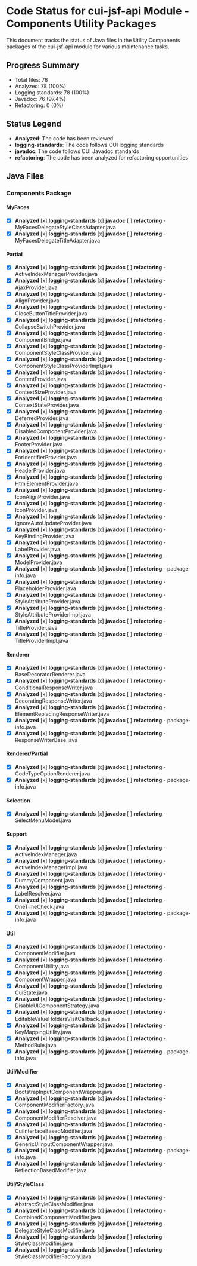 # Code Status for cui-jsf-api Module - Components Utility Packages

This document tracks the status of Java files in the Utility Components packages of the cui-jsf-api module for various maintenance tasks.

## Progress Summary
- Total files: 78
- Analyzed: 78 (100%)
- Logging standards: 78 (100%)
- Javadoc: 76 (97.4%)
- Refactoring: 0 (0%)

## Status Legend
- **Analyzed**: The code has been reviewed
- **logging-standards**: The code follows CUI logging standards
- **javadoc**: The code follows CUI Javadoc standards
- **refactoring**: The code has been analyzed for refactoring opportunities

## Java Files

### Components Package

#### MyFaces
- [x] **Analyzed** [x] **logging-standards** [x] **javadoc** [ ] **refactoring** - MyFacesDelegateStyleClassAdapter.java
- [x] **Analyzed** [x] **logging-standards** [x] **javadoc** [ ] **refactoring** - MyFacesDelegateTitleAdapter.java

#### Partial
- [x] **Analyzed** [x] **logging-standards** [x] **javadoc** [ ] **refactoring** - ActiveIndexManagerProvider.java
- [x] **Analyzed** [x] **logging-standards** [x] **javadoc** [ ] **refactoring** - AjaxProvider.java
- [x] **Analyzed** [x] **logging-standards** [x] **javadoc** [ ] **refactoring** - AlignProvider.java
- [x] **Analyzed** [x] **logging-standards** [x] **javadoc** [ ] **refactoring** - CloseButtonTitleProvider.java
- [x] **Analyzed** [x] **logging-standards** [x] **javadoc** [ ] **refactoring** - CollapseSwitchProvider.java
- [x] **Analyzed** [x] **logging-standards** [x] **javadoc** [ ] **refactoring** - ComponentBridge.java
- [x] **Analyzed** [x] **logging-standards** [x] **javadoc** [ ] **refactoring** - ComponentStyleClassProvider.java
- [x] **Analyzed** [x] **logging-standards** [x] **javadoc** [ ] **refactoring** - ComponentStyleClassProviderImpl.java
- [x] **Analyzed** [x] **logging-standards** [x] **javadoc** [ ] **refactoring** - ContentProvider.java
- [x] **Analyzed** [x] **logging-standards** [x] **javadoc** [ ] **refactoring** - ContextSizeProvider.java
- [x] **Analyzed** [x] **logging-standards** [x] **javadoc** [ ] **refactoring** - ContextStateProvider.java
- [x] **Analyzed** [x] **logging-standards** [x] **javadoc** [ ] **refactoring** - DeferredProvider.java
- [x] **Analyzed** [x] **logging-standards** [x] **javadoc** [ ] **refactoring** - DisabledComponentProvider.java
- [x] **Analyzed** [x] **logging-standards** [x] **javadoc** [ ] **refactoring** - FooterProvider.java
- [x] **Analyzed** [x] **logging-standards** [x] **javadoc** [ ] **refactoring** - ForIdentifierProvider.java
- [x] **Analyzed** [x] **logging-standards** [x] **javadoc** [ ] **refactoring** - HeaderProvider.java
- [x] **Analyzed** [x] **logging-standards** [x] **javadoc** [ ] **refactoring** - HtmlElementProvider.java
- [x] **Analyzed** [x] **logging-standards** [x] **javadoc** [ ] **refactoring** - IconAlignProvider.java
- [x] **Analyzed** [x] **logging-standards** [x] **javadoc** [ ] **refactoring** - IconProvider.java
- [x] **Analyzed** [x] **logging-standards** [x] **javadoc** [ ] **refactoring** - IgnoreAutoUpdateProvider.java
- [x] **Analyzed** [x] **logging-standards** [x] **javadoc** [ ] **refactoring** - KeyBindingProvider.java
- [x] **Analyzed** [x] **logging-standards** [x] **javadoc** [ ] **refactoring** - LabelProvider.java
- [x] **Analyzed** [x] **logging-standards** [x] **javadoc** [ ] **refactoring** - ModelProvider.java
- [x] **Analyzed** [x] **logging-standards** [x] **javadoc** [ ] **refactoring** - package-info.java
- [x] **Analyzed** [x] **logging-standards** [x] **javadoc** [ ] **refactoring** - PlaceholderProvider.java
- [x] **Analyzed** [x] **logging-standards** [x] **javadoc** [ ] **refactoring** - StyleAttributeProvider.java
- [x] **Analyzed** [x] **logging-standards** [x] **javadoc** [ ] **refactoring** - StyleAttributeProviderImpl.java
- [x] **Analyzed** [x] **logging-standards** [x] **javadoc** [ ] **refactoring** - TitleProvider.java
- [x] **Analyzed** [x] **logging-standards** [x] **javadoc** [ ] **refactoring** - TitleProviderImpl.java

#### Renderer
- [x] **Analyzed** [x] **logging-standards** [x] **javadoc** [ ] **refactoring** - BaseDecoratorRenderer.java
- [x] **Analyzed** [x] **logging-standards** [x] **javadoc** [ ] **refactoring** - ConditionalResponseWriter.java
- [x] **Analyzed** [x] **logging-standards** [x] **javadoc** [ ] **refactoring** - DecoratingResponseWriter.java
- [x] **Analyzed** [x] **logging-standards** [x] **javadoc** [ ] **refactoring** - ElementReplacingResponseWriter.java
- [x] **Analyzed** [x] **logging-standards** [x] **javadoc** [ ] **refactoring** - package-info.java
- [x] **Analyzed** [x] **logging-standards** [x] **javadoc** [ ] **refactoring** - ResponseWriterBase.java

#### Renderer/Partial
- [x] **Analyzed** [x] **logging-standards** [x] **javadoc** [ ] **refactoring** - CodeTypeOptionRenderer.java
- [x] **Analyzed** [x] **logging-standards** [x] **javadoc** [ ] **refactoring** - package-info.java

#### Selection
- [x] **Analyzed** [x] **logging-standards** [x] **javadoc** [ ] **refactoring** - SelectMenuModel.java

#### Support
- [x] **Analyzed** [x] **logging-standards** [x] **javadoc** [ ] **refactoring** - ActiveIndexManager.java
- [x] **Analyzed** [x] **logging-standards** [x] **javadoc** [ ] **refactoring** - ActiveIndexManagerImpl.java
- [x] **Analyzed** [x] **logging-standards** [x] **javadoc** [ ] **refactoring** - DummyComponent.java
- [x] **Analyzed** [x] **logging-standards** [x] **javadoc** [ ] **refactoring** - LabelResolver.java
- [x] **Analyzed** [x] **logging-standards** [x] **javadoc** [ ] **refactoring** - OneTimeCheck.java
- [x] **Analyzed** [x] **logging-standards** [x] **javadoc** [ ] **refactoring** - package-info.java

#### Util
- [x] **Analyzed** [x] **logging-standards** [x] **javadoc** [ ] **refactoring** - ComponentModifier.java
- [x] **Analyzed** [x] **logging-standards** [x] **javadoc** [ ] **refactoring** - ComponentUtility.java
- [x] **Analyzed** [x] **logging-standards** [x] **javadoc** [ ] **refactoring** - ComponentWrapper.java
- [x] **Analyzed** [x] **logging-standards** [x] **javadoc** [ ] **refactoring** - CuiState.java
- [x] **Analyzed** [x] **logging-standards** [x] **javadoc** [ ] **refactoring** - DisableUIComponentStrategy.java
- [x] **Analyzed** [x] **logging-standards** [x] **javadoc** [ ] **refactoring** - EditableValueHoldersVisitCallback.java
- [x] **Analyzed** [x] **logging-standards** [x] **javadoc** [ ] **refactoring** - KeyMappingUtility.java
- [x] **Analyzed** [x] **logging-standards** [x] **javadoc** [ ] **refactoring** - MethodRule.java
- [x] **Analyzed** [x] **logging-standards** [x] **javadoc** [ ] **refactoring** - package-info.java

#### Util/Modifier
- [x] **Analyzed** [x] **logging-standards** [x] **javadoc** [ ] **refactoring** - BootstrapInputComponentWrapper.java
- [x] **Analyzed** [x] **logging-standards** [x] **javadoc** [ ] **refactoring** - ComponentModifierFactory.java
- [x] **Analyzed** [x] **logging-standards** [x] **javadoc** [ ] **refactoring** - ComponentModifierResolver.java
- [x] **Analyzed** [x] **logging-standards** [x] **javadoc** [ ] **refactoring** - CuiInterfaceBasedModifier.java
- [x] **Analyzed** [x] **logging-standards** [x] **javadoc** [ ] **refactoring** - GenericUiInputComponentWrapper.java
- [x] **Analyzed** [x] **logging-standards** [x] **javadoc** [ ] **refactoring** - package-info.java
- [x] **Analyzed** [x] **logging-standards** [x] **javadoc** [ ] **refactoring** - ReflectionBasedModifier.java

#### Util/StyleClass
- [x] **Analyzed** [x] **logging-standards** [x] **javadoc** [ ] **refactoring** - AbstractStyleClassModifier.java
- [x] **Analyzed** [x] **logging-standards** [x] **javadoc** [ ] **refactoring** - CombinedComponentModifier.java
- [x] **Analyzed** [x] **logging-standards** [x] **javadoc** [ ] **refactoring** - DelegateStyleClassModifier.java
- [x] **Analyzed** [x] **logging-standards** [x] **javadoc** [ ] **refactoring** - StyleClassModifier.java
- [x] **Analyzed** [x] **logging-standards** [x] **javadoc** [ ] **refactoring** - StyleClassModifierFactory.java
